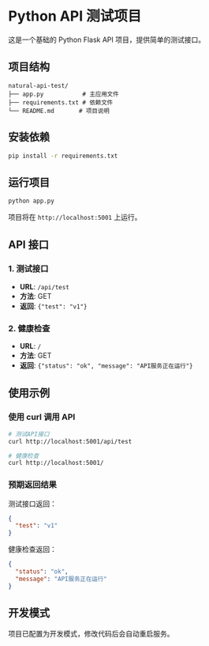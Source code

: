 # Python API 测试项目

这是一个基础的 Python Flask API 项目，提供简单的测试接口。

## 项目结构

```
natural-api-test/
├── app.py           # 主应用文件
├── requirements.txt # 依赖文件
└── README.md       # 项目说明
```

## 安装依赖

```bash
pip install -r requirements.txt
```

## 运行项目

```bash
python app.py
```

项目将在 `http://localhost:5001` 上运行。

## API 接口

### 1. 测试接口

- **URL**: `/api/test`
- **方法**: GET
- **返回**: `{"test": "v1"}`

### 2. 健康检查

- **URL**: `/`
- **方法**: GET
- **返回**: `{"status": "ok", "message": "API服务正在运行"}`

## 使用示例

### 使用 curl 调用 API

```bash
# 测试API接口
curl http://localhost:5001/api/test

# 健康检查
curl http://localhost:5001/
```

### 预期返回结果

测试接口返回：

```json
{
  "test": "v1"
}
```

健康检查返回：

```json
{
  "status": "ok",
  "message": "API服务正在运行"
}
```

## 开发模式

项目已配置为开发模式，修改代码后会自动重启服务。
